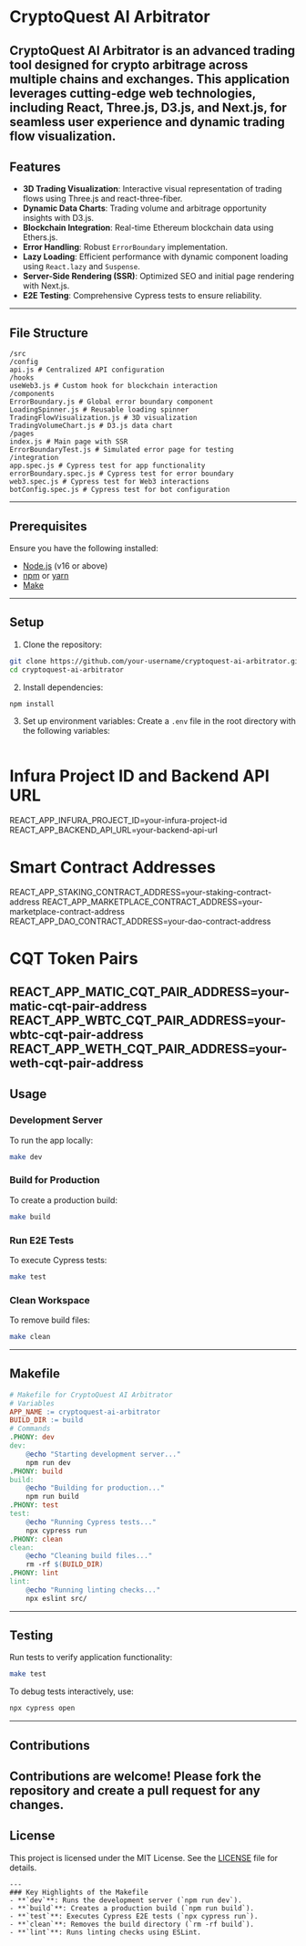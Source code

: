 # CryptoQuest AI Arbitrator
CryptoQuest AI Arbitrator is an advanced trading tool designed for crypto arbitrage across multiple chains and exchanges. This application leverages cutting-edge web technologies, including React, Three.js, D3.js, and Next.js, for seamless user experience and dynamic trading flow visualization.
---
## Features
- **3D Trading Visualization**: Interactive visual representation of trading flows using Three.js and react-three-fiber.
- **Dynamic Data Charts**: Trading volume and arbitrage opportunity insights with D3.js.
- **Blockchain Integration**: Real-time Ethereum blockchain data using Ethers.js.
- **Error Handling**: Robust `ErrorBoundary` implementation.
- **Lazy Loading**: Efficient performance with dynamic component loading using `React.lazy` and `Suspense`.
- **Server-Side Rendering (SSR)**: Optimized SEO and initial page rendering with Next.js.
- **E2E Testing**: Comprehensive Cypress tests to ensure reliability.
---
## File Structure
```
/src
/config
api.js # Centralized API configuration
/hooks
useWeb3.js # Custom hook for blockchain interaction
/components
ErrorBoundary.js # Global error boundary component
LoadingSpinner.js # Reusable loading spinner
TradingFlowVisualization.js # 3D visualization
TradingVolumeChart.js # D3.js data chart
/pages
index.js # Main page with SSR
ErrorBoundaryTest.js # Simulated error page for testing
/integration
app.spec.js # Cypress test for app functionality
errorBoundary.spec.js # Cypress test for error boundary
web3.spec.js # Cypress test for Web3 interactions
botConfig.spec.js # Cypress test for bot configuration
```
---
## Prerequisites
Ensure you have the following installed:
- [Node.js](https://nodejs.org/) (v16 or above)
- [npm](https://www.npmjs.com/) or [yarn](https://yarnpkg.com/)
- [Make](https://www.gnu.org/software/make/)
---
## Setup
1. Clone the repository:
```bash
git clone https://github.com/your-username/cryptoquest-ai-arbitrator.git
cd cryptoquest-ai-arbitrator
```
2. Install dependencies:
```bash
npm install
```
3. Set up environment variables:
Create a `.env` file in the root directory with the following variables:
```env

```
# Infura Project ID and Backend API URL
REACT_APP_INFURA_PROJECT_ID=your-infura-project-id
REACT_APP_BACKEND_API_URL=your-backend-api-url

# Smart Contract Addresses
REACT_APP_STAKING_CONTRACT_ADDRESS=your-staking-contract-address
REACT_APP_MARKETPLACE_CONTRACT_ADDRESS=your-marketplace-contract-address
REACT_APP_DAO_CONTRACT_ADDRESS=your-dao-contract-address

# CQT Token Pairs
REACT_APP_MATIC_CQT_PAIR_ADDRESS=your-matic-cqt-pair-address
REACT_APP_WBTC_CQT_PAIR_ADDRESS=your-wbtc-cqt-pair-address
REACT_APP_WETH_CQT_PAIR_ADDRESS=your-weth-cqt-pair-address
---
## Usage
### Development Server
To run the app locally:
```bash
make dev
```
### Build for Production
To create a production build:
```bash
make build
```
### Run E2E Tests
To execute Cypress tests:
```bash
make test
```
### Clean Workspace
To remove build files:
```bash
make clean
```
---
## Makefile
```makefile
# Makefile for CryptoQuest AI Arbitrator
# Variables
APP_NAME := cryptoquest-ai-arbitrator
BUILD_DIR := build
# Commands
.PHONY: dev
dev:
	@echo "Starting development server..."
	npm run dev
.PHONY: build
build:
	@echo "Building for production..."
	npm run build
.PHONY: test
test:
	@echo "Running Cypress tests..."
	npx cypress run
.PHONY: clean
clean:
	@echo "Cleaning build files..."
	rm -rf $(BUILD_DIR)
.PHONY: lint
lint:
	@echo "Running linting checks..."
	npx eslint src/
```
---
## Testing
Run tests to verify application functionality:
```bash
make test
```
To debug tests interactively, use:
```bash
npx cypress open
```
---
## Contributions
Contributions are welcome! Please fork the repository and create a pull request for any changes.
---
## License
This project is licensed under the MIT License. See the [LICENSE](LICENSE) file for details.
```
---
### Key Highlights of the Makefile
- **`dev`**: Runs the development server (`npm run dev`).
- **`build`**: Creates a production build (`npm run build`).
- **`test`**: Executes Cypress E2E tests (`npx cypress run`).
- **`clean`**: Removes the build directory (`rm -rf build`).
- **`lint`**: Runs linting checks using ESLint.

